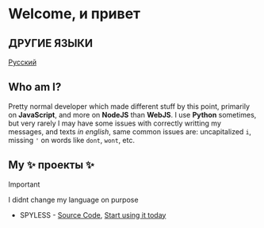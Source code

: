 # Welcome, и привет

## ДРУГИЕ ЯЗЫКИ
[Русский](README.md)

## Who am I?
Pretty normal developer which made different stuff by this point, primarily on **JavaScript**, and more on **NodeJS** than **WebJS**. I use **Python** sometimes, but very rarely
I may have some issues with correctly writting my messages, and texts *in english*, same common issues are: uncapitalized `i`, missing `'` on words like `dont`, `wont`, etc.

## My ✨ проекты ✨ 
> [!IMPORTANT]
> I didnt change my language on purpose

- SPYLESS - [Source Code](https://github.com/sk1rri/SPYLESS), [Start using it today](https://spyless.app)
